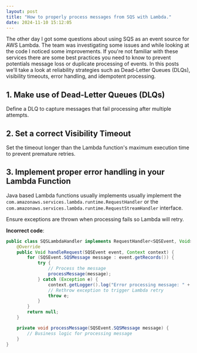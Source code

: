```yaml
---
layout: post
title: "How to properly process messages from SQS with Lambda."
date: 2024-11-10 15:12:05
---
```


The other day I got some questions about using SQS as an event source for AWS Lambda. The team was investigating some issues and while looking at the code I noticed some improvements. If you're not familiar with these services there are some best practices you need to know to prevent potentials message loss or duplicate processing of events. In this posts we'll take a look at reliability strategies such as Dead-Letter Queues (DLQs), visibility timeouts, error handling, and idempotent processing.

## 1. Make use of Dead-Letter Queues (DLQs)
Define a DLQ to capture messages that fail processing after multiple attempts.



## 2. Set a correct Visibility Timeout

Set the timeout longer than the Lambda function's maximum execution time to prevent premature retries.

## 3. Implement proper error handling in your Lambda Function

Java based Lambda functions usually implements usually implement the `com.amazonaws.services.lambda.runtime.RequestHandler` or the `com.amazonaws.services.lambda.runtime.RequestStreamHandler` interface.

Ensure exceptions are thrown when processing fails so Lambda will retry.

  **Incorrect code**:
  ```java
  public class SQSLambdaHandler implements RequestHandler<SQSEvent, Void> {
      @Override
      public Void handleRequest(SQSEvent event, Context context) {
          for (SQSEvent.SQSMessage message : event.getRecords()) {
              try {
                  // Process the message
                  processMessage(message);
              } catch (Exception e) {
                  context.getLogger().log("Error processing message: " + message.getBody() + " - " + e.getMessage());
                  // Rethrow exception to trigger Lambda retry
                  throw e;
              }
          }
          return null;
      }

      private void processMessage(SQSEvent.SQSMessage message) {
          // Business logic for processing message
      }
  }
```

